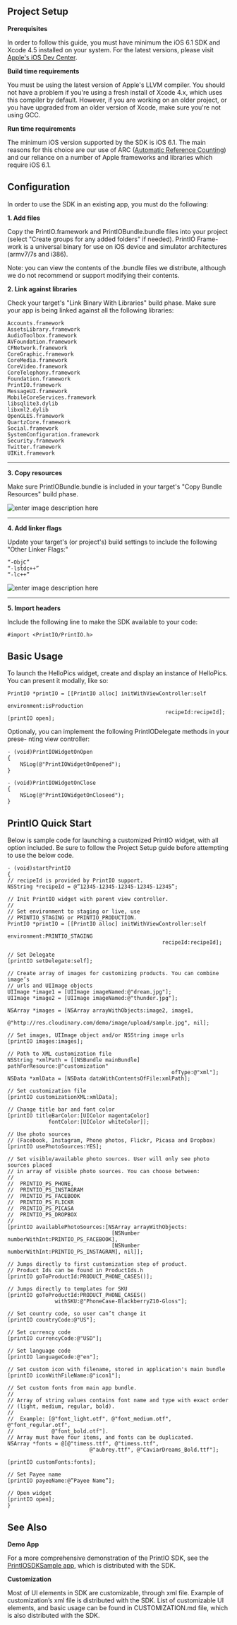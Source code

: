 Project Setup
-------------

**Prerequisites**

In order to follow this guide, you must have minimum the iOS 6.1 SDK and Xcode 4.5 installed on your system. For the latest versions, please visit [Apple's iOS Dev Center][1].


**Build time requirements**

You must be using the latest version of Apple's LLVM compiler. You should not have a problem if you're using a fresh install of Xcode 4.x, which uses this compiler by default. However, if you are working on an older project, or you have upgraded from an older version of Xcode, make sure you're not using GCC.


**Run time requirements**

The minimum iOS version supported by the SDK is iOS 6.1. The main reasons for this choice are our use of ARC ([Automatic Reference Counting][2]) and our reliance on a number of Apple frameworks and libraries which require iOS 6.1.


Configuration
-------------

In order to use the SDK in an existing app, you must do the following: 

**1.  Add files**

Copy the PrintIO.framework and PrintIOBundle.bundle files into your project (select "Create groups for any added folders" if needed). PrintIO Frame- work is a universal binary for use on iOS device and simulator architectures (armv7/7s and i386).

Note: you can view the contents of the .bundle files we distribute, although we do not recommend or support modifying their contents.


**2. Link against libraries**

Check your target's "Link Binary With Libraries" build phase. Make sure your app is being linked against all the following libraries:

    Accounts.framework
    AssetsLibrary.framework
    AudioToolbox.framework
    AVFoundation.framework
    CFNetwork.framework
    CoreGraphic.framework
    CoreMedia.framework
    CoreVideo.framework
    CoreTelephony.framework
    Foundation.framework
    PrintIO.framework
    MessageUI.framework
    MobileCoreServices.framework
    libsqlite3.dylib
    libxml2.dylib
    OpenGLES.framework
    QuartzCore.framework
    Social.framework
    SystemConfiguration.framework
    Security.framework
    Twitter.framework
    UIKit.framework


----------


**3. Copy resources**

Make sure PrintIOBundle.bundle is included in your target's "Copy Bundle Resources" build phase.

![enter image description here][3]


----------


**4. Add linker flags**

Update your target's (or project's) build settings to include the following "Other Linker Flags:"

    “-ObjC”
    “-lstdc++”
    “-lc++”

![enter image description here][4]


----------
**5. Import headers**

Include the following line to make the SDK available to your code:

    #import <PrintIO/PrintIO.h>



Basic Usage
-----------

To launch the HelloPics widget, create and display an instance of HelloPics. You can present it modally, like so:


    PrintIO *printIO = [[PrintIO alloc] initWithViewController:self
                                                   environment:isProduction
                                                      recipeId:recipeId];
    [printIO open];


Optionaly, you can implement the following PrintIODelegate methods in your prese- nting view controller:


    - (void)PrintIOWidgetOnOpen
    {
        NSLog(@"PrintIOWidgetOnOpened");
    }
    
    - (void)PrintIOWidgetOnClose
    {
        NSLog(@"PrintIOWidgetOnCloseed");
    }


PrintIO Quick Start
---------------------

Below is sample code for launching a customized PrintIO widget, with all option included. Be sure to follow the Project Setup guide before attempting to use the below code.

    - (void)startPrintIO 
    {
    // recipeId is provided by PrintIO support.
    NSString *recipeId = @”12345-12345-12345-12345-12345”;
    
    // Init PrintIO widget with parent view controller. 
    //
    // Set environment to staging or live, use 
    // PRINTIO_STAGING or PRINTIO_PRODUCTION. 
    PrintIO *printIO = [[PrintIO alloc] initWithViewController:self
                                                   environment:PRINTIO_STAGING
                                                     recipeId:recipeId];
    
    // Set Delegate
    [printIO setDelegate:self];
    
    // Create array of images for customizing products. You can combine image’s 
    // urls and UIImage objects
    UIImage *image1 = [UIImage imageNamed:@"dream.jpg"];
    UIImage *image2 = [UIImage imageNamed:@"thunder.jpg"];
        
    NSArray *images = [NSArray arrayWithObjects:image2, image1,
        			@"http://res.cloudinary.com/demo/image/upload/sample.jpg", nil];
    
    // Set images, UIImage object and/or NSString image urls
    [printIO images:images];
    
    // Path to XML customization file
    NSString *xmlPath = [[NSBundle mainBundle] pathForResource:@"customization"
                                                        ofType:@"xml"];
    NSData *xmlData = [NSData dataWithContentsOfFile:xmlPath];
        
    // Set customization file
    [printIO customizationXML:xmlData];
    
    // Change title bar and font color
    [printIO titleBarColor:[UIColor magentaColor]
                 fontColor:[UIColor whiteColor]];

    // Use photo sources 
    // (Facebook, Instagram, Phone photos, Flickr, Picasa and Dropbox)
    [printIO usePhotoSources:YES];
    
    // Set visible/available photo sources. User will only see photo sources placed 
    // in array of visible photo sources. You can choose between:
    //
    // 	PRINTIO_PS_PHONE,
    // 	PRINTIO_PS_INSTAGRAM
    // 	PRINTIO_PS_FACEBOOK
    // 	PRINTIO_PS_FLICKR
    // 	PRINTIO_PS_PICASA
    // 	PRINTIO_PS_DROPBOX
    //
    [printIO availablePhotoSources:[NSArray arrayWithObjects:
                                     [NSNumber numberWithInt:PRINTIO_PS_FACEBOOK],
                                     [NSNumber numberWithInt:PRINTIO_PS_INSTAGRAM], nil]];
    
    // Jumps directly to first customization step of product.
    // Product Ids can be found in ProductIds.h
    [printIO goToProductId:PRODUCT_PHONE_CASES()];
    
    // Jumps directly to templates for SKU
    [printIO goToProductId:PRODUCT_PHONE_CASES()
                   withSKU:@"PhoneCase-BlackberryZ10-Gloss"];
    
    // Set country code, so user can’t change it
    [printIO countryCode:@"US"];
    
    // Set currency code
    [printIO currencyCode:@"USD"];
    
    // Set language code
    [printIO languageCode:@"en"];
    
    // Set custom icon with filename, stored in application's main bundle
    [printIO iconWithFileName:@"icon1"];
        
    // Set custom fonts from main app bundle.
    //
    // Array of string values contains font name and type with exact order 
    // (light, medium, regular, bold). 
    //
    // 	Example: [@"font_light.otf", @"font_medium.otf", @"font_regular.otf", 
    // 	          @"font_bold.otf"]. 
    // Array must have four items, and fonts can be duplicated.
    NSArray *fonts = @[@"timess.ttf", @"timess.ttf",
                              @"aubrey.ttf", @"CaviarDreams_Bold.ttf"];
            
    [printIO customFonts:fonts];
        
    // Set Payee name
    [printIO payeeName:@”Payee Name”];
    
    // Open widget
    [printIO open];
    }

See Also
--------


**Demo App**

For a more comprehensive demonstration of the PrintIO SDK, see the [PrintIOSDKSample app][5], which is distributed with the SDK.


**Customization**

Most of UI elements in SDK are customizable, through xml file. Example of customization’s xml file is distributed with the SDK. List of customizable UI elements, and basic usage can be found in CUSTOMIZATION.md file, which is also distributed with the SDK.


  [1]: http://developer.apple.com/devcenter/ios/
  [2]: http://developer.apple.com/library/ios/#releasenotes/ObjectiveC/RN-TransitioningToARC/Introduction/Introduction.html
  [3]: https://lh3.googleusercontent.com/-ulmge2-oWUo/Uu-fUJx7GOI/AAAAAAAABbk/vRlJvKsmWNE/w946-h570-no/Screen+Shot+2014-02-03+at+2.50.32+PM.png
  [4]: https://lh5.googleusercontent.com/-Ai5j-5M3AV4/Uu-fTtJE6KI/AAAAAAAABbg/YEASmrmgk_0/w947-h570-no/Screen+Shot+2014-02-03+at+2.51.20+PM.png
  [5]: https://github.com/printdotio/printio-ios-example
